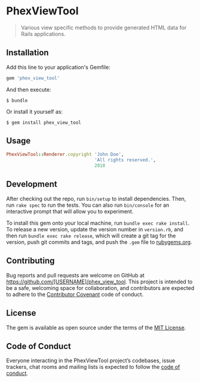 # PhexViewTool

> Various view specific methods to provide generated HTML data for Rails applications.

## Installation

Add this line to your application's Gemfile:

```ruby
gem 'phex_view_tool'
```

And then execute:

    $ bundle

Or install it yourself as:

    $ gem install phex_view_tool

## Usage

```ruby
PhexViewTool::Renderer.copyright 'John Doe',
                                 'All rights reserved.',
                                 2018
```

## Development

After checking out the repo, run `bin/setup` to install dependencies. Then, run `rake spec` to run the tests. You can also run `bin/console` for an interactive prompt that will allow you to experiment.

To install this gem onto your local machine, run `bundle exec rake install`. To release a new version, update the version number in `version.rb`, and then run `bundle exec rake release`, which will create a git tag for the version, push git commits and tags, and push the `.gem` file to [rubygems.org](https://rubygems.org).

## Contributing

Bug reports and pull requests are welcome on GitHub at https://github.com/[USERNAME]/phex_view_tool. This project is intended to be a safe, welcoming space for collaboration, and contributors are expected to adhere to the [Contributor Covenant](http://contributor-covenant.org) code of conduct.

## License

The gem is available as open source under the terms of the [MIT License](https://opensource.org/licenses/MIT).

## Code of Conduct

Everyone interacting in the PhexViewTool project’s codebases, issue trackers, chat rooms and mailing lists is expected to follow the [code of conduct](https://github.com/[USERNAME]/phex_view_tool/blob/master/CODE_OF_CONDUCT.md).
